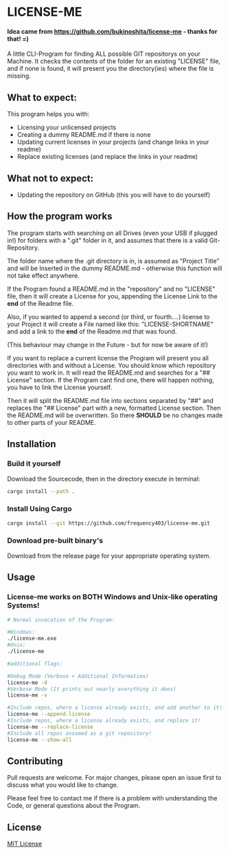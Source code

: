 # LICENSE-ME

#### Idea came from https://github.com/bukinoshita/license-me - thanks for that! =)

A little CLI-Program for finding ALL possible GIT repositorys on your Machine.
It checks the contents of the folder for an existing "LICENSE" file, and if none is found,
it will present you the directory(ies) where the file is missing.

## What to expect:
This program helps you with:

- Licensing your unlicensed projects
- Creating a dummy README.md if there is none
- Updating current licenses in your projects (and change links in your readme)
- Replace existing licenses (and replace the links in your readme)

## What not to expect:

- Updating the repository on GitHub (this you will have to do yourself)

## How the program works

The program starts with searching on all Drives (even your USB if plugged in!)
for folders with a ".git" folder in it, and assumes that there is a valid Git-Repository.

The folder name where the .git directory is in, is assumed as "Project Title" and will be Inserted
in the dummy README.md - otherwise this function will not take effect anywhere.

If the Program found a README.md in the "repository" and no "LICENSE" file, then
it will create a License for you, appending the License Link to the **end** of the Readme file.

Also, if you wanted to append a second (or third, or fourth....) license to your Project it will create a 
File named like this: "LICENSE-SHORTNAME" and add a link to the **end** of the Readme.md that was found.

(This behaviour may change in the Future - but for now be aware of it!)

If you want to replace a current license the Program will present you all directories with and without a License.
You should know which repository you want to work in. It will read the README.md and searches for
a "## License" section. If the Program cant find one, there will happen nothing, you have to link the License yourself.

Then it will split the README.md file into sections separated by "##" and replaces the "## License" part with a new, formatted
License section. Then the README.md will be overwritten. So there **SHOULD** be no changes made to other parts of your README.

## Installation

### Build it yourself
Download the Sourcecode, then in the directory execute in terminal:

```bash
cargo install --path .
```

### Install Using Cargo

```bash
cargo install --git https://github.com/frequency403/license-me.git
```
### Download pre-built binary's

Download from the release page for your appropriate operating system.

## Usage

### License-me works on BOTH Windows and Unix-like operating Systems!
```bash
# Normal invocation of the Program:

#Windows:
./license-me.exe
#Unix:
./license-me

#additional flags:

#Debug Mode (Verbose + Additional Information)
license-me -d
#Verbose Mode (It prints out nearly everything it does)
license-me -v

#Include repos, where a license already exists, and add another to it!
license-me --append-license
#Include repos, where a license already exists, and replace it!
license-me --replace-license 
#Include all repos assumed as a git repository!
license-me --show-all 
```

## Contributing
Pull requests are welcome. For major changes, please open an issue first to discuss what you would like to change.

Please feel free to contact me if there is a problem with understanding the Code, or general questions about the Program.

## License
[MIT License](https://opensource.org/licenses/MIT)
